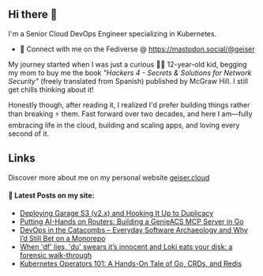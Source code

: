 ## Hi there 👋

I'm a Senior Cloud DevOps Engineer specializing in Kubernetes.

- 🛜 Connect with me on the Fediverse @ https://mastodon.social/@geiser

My journey started when I was just a curious 👦🏻 12-year-old kid, begging my mom to buy me the book _"Hackers 4 - Secrets & Solutions for Network Security"_ (freely translated from Spanish) published by McGraw Hill. I still get chills thinking about it! 

Honestly though, after reading it, I realized I'd prefer building things rather than breaking ⚡ them. Fast forward over two decades, and here I am—fully embracing life in the cloud, building and scaling apps, and loving every second of it.

## Links

Discover more about me on my personal website <a href="https://geiser.cloud/?ref=github.com" rel="me">geiser.cloud</a>


#### 📩 Latest Posts on my site:

<!-- BLOG-POST-LIST:START -->
- [Deploying Garage S3 &lpar;v2.x&rpar; and Hooking It Up to Duplicacy](https://geiser.cloud/deploying-garage-s3-v2-x-and-hooking-it-up-to-duplicacy/)
- [Putting AI-Hands on Routers: Building a GenieACS MCP Server in Go](https://geiser.cloud/putting-ai-hands-on-routers-building-a-genieacs-mcp-server-in-go/)
- [DevOps in the Catacombs – Everyday Software Archaeology and Why I’d Still Bet on a Monorepo](https://geiser.cloud/software-archaeology-monorepo/)
- [When &#39;df&#39; lies, &#39;du&#39; swears it’s innocent and Loki eats your disk: a forensic walk-through](https://geiser.cloud/when-df-lies-du-swears-its-innocent-and-loki-eats-your-disk-a-forensic-walk-through/)
- [Kubernetes Operators 101: A Hands-On Tale of Go, CRDs, and Redis](https://geiser.cloud/kubernetes-operators-101-a-hands-on-tale-of-go-crds-and-redis/)
<!-- BLOG-POST-LIST:END -->

<!--
**GeiserX/GeiserX** is a ✨ _special_ ✨ repository because its `README.md` (this file) appears on your GitHub profile.

Here are some ideas to get you started:

- 🔭 I’m currently working on ...
- 🌱 I’m currently learning ...
- 👯 I’m looking to collaborate on ...
- 🤔 I’m looking for help with ...
- 💬 Ask me about ...
- 📫 How to reach me: ...
- 😄 Pronouns: ...
- ⚡ Fun fact: ...
-->
